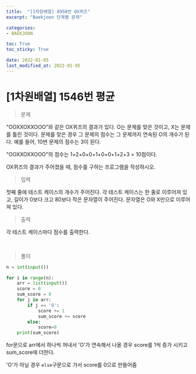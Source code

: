 ```yaml
---
title:  "[1차원배열] 8958번 OX퀴즈"
excerpt: "Baekjoon 단계별 문제"

categories:
- BAEKJOON

toc: True
toc_sticky: True

date: 2022-01-05
last_modified_at: 2022-01-05
---
```


# [1차원배열] 1546번 평균

> 문제

"OOXXOXXOOO"와 같은 OX퀴즈의 결과가 있다. O는 문제를 맞은 것이고, X는 문제를 틀린 것이다. 문제를 맞은 경우 그 문제의 점수는 그 문제까지 연속된 O의 개수가 된다. 예를 들어, 10번 문제의 점수는 3이 된다.

"OOXXOXXOOO"의 점수는 1+2+0+0+1+0+0+1+2+3 = 10점이다.

OX퀴즈의 결과가 주어졌을 때, 점수를 구하는 프로그램을 작성하시오.

> 입력

첫째 줄에 테스트 케이스의 개수가 주어진다. 각 테스트 케이스는 한 줄로 이루어져 있고, 길이가 0보다 크고 80보다 작은 문자열이 주어진다. 문자열은 O와 X만으로 이루어져 있다.

> 출력

각 테스트 케이스마다 점수를 출력한다.

<br>

> 풀이

```python
n = int(input())

for i in range(n):
    arr = list(input())
    score = 0
    sum_score = 0
    for j in arr:
        if j == 'O':
            score += 1
            sum_score += score
        else:
            score=0
    print(sum_score)
```

for문으로 arr에서 하나씩 꺼내서 'O'가 연속해서 나올 경우 score를 1씩 증가 시키고 sum_score에 더한다. 

'O'가 아닐 경우 `else`구문으로 가서 score를 0으로 만들어줌